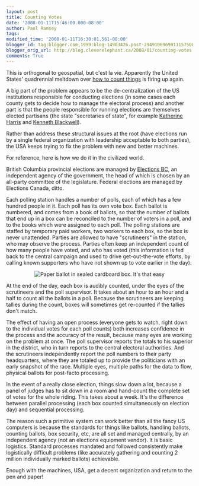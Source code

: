 ```yaml
---
layout: post
title: Counting Votes
date: '2008-01-11T15:46:00.000-08:00'
author: Paul Ramsey
tags: 
modified_time: '2008-01-11T16:30:01.561-08:00'
blogger_id: tag:blogger.com,1999:blog-14903426.post-2949106969911157500
blogger_orig_url: http://blog.cleverelephant.ca/2008/01/counting-votes.html
comments: True
---
```


This is orthogonal to geospatial, but c'est la vie.  Apparently the United States' quadrennial meltdown over [how to count things](http://www.npr.org/blogs/news/2008/01/kucinich_calls_for_recount_in_1.html) is firing up again. 

A big part of the problem appears to be the de-centralization of the US institutions responsible for conducting elections (in some cases each county gets to decide how to manage the electoral process) and another part is that the people responsible for running elections are themselves elected partisans (the state "secretaries of state", for example [Katherine Harris](http://en.wikipedia.org/wiki/Katherine_Harris) and [Kenneth Blackwell](http://en.wikipedia.org/wiki/Kenneth_Blackwell)).  

Rather than address these structural issues at the root (have elections run by a single federal organization with leadership acceptable to both parties), the USA keeps trying to fix the problem with new and better machines.

For reference, here is how we do it in the civilized world.

British Columbia provincial elections are managed by [Elections BC](http://elections.bc.ca), an independent agency of the government, the head of which is chosen by an all-party committee of the legislature.  Federal elections are managed by Elections Canada, ditto.

Each polling station handles a number of polls, each of which has a few hundred people in it.  Each poll has its own vote box.  Each ballot is numbered, and comes from a book of ballots, so that the number of ballots that end up in a box can be reconciled to the number of voters in a poll, and to the books which were assigned to each poll.  The polling stations are staffed by temporary paid workers, two workers to each box, so the box is never unattended. Parties are allowed to have "scrutineers" in the station, who may observe the process.  Parties often keep an independent count of how many people have voted, and who has voted (this information is fed back to the central campaign and used to drive get-out-the-vote efforts, by calling known supporters who have not shown up to vote earlier in the day).

<center><img src="http://media.canada.com/505d7cec-8c55-476a-9038-f93863cae6a9/ballot%20box.jpg" alt="Paper ballot in sealed cardboard box. It's that easy" /></center>

At the end of the day, each box is audibly counted, under the eyes of the scrutineers and the poll supervisor.  It takes about an hour to an hour and a half to count all the ballots in a poll.  Because the scrutineers are keeping tallies during the count, boxes will sometimes get re-counted if the tallies don't match.

The effect of having an open process (everyone gets to watch, right down to the individual votes for each poll counts) both increases confidence in the process and the accuracy of the result, because many eyes are working on the problem at once.  The poll supervisor reports the totals to his superior in the district, who in turn reports to the central electoral authorities.  And the scrutineers independently report the poll numbers to their party headquarters, where they are totaled up to provide the politicians with an early snapshot of the race.  Multiple eyes, multiple paths for the data to flow, physical ballots for post-facto processing.

In the event of a really close election, things slow down a lot, because a panel of judges has to sit down in a room and hand-count the complete set of votes for the whole riding.  This takes about a week.  It's the difference between parallel processing (each box counted simultaneously on election day) and sequential processing.

The reason such a primitive system can work better than all the fancy US computers is because the standards for things like ballots, handling ballots, counting ballots, box security, etc, are all set and managed centrally, by an independent agency (not an elections equipment vendor).  It is basic logistics.  Standard processes mandated and followed consistently make logistically difficult problems (like accurately gathering and counting 2 million individually marked ballots) achievable.

Enough with the machines, USA, get a decent organization and return to the pen and paper!